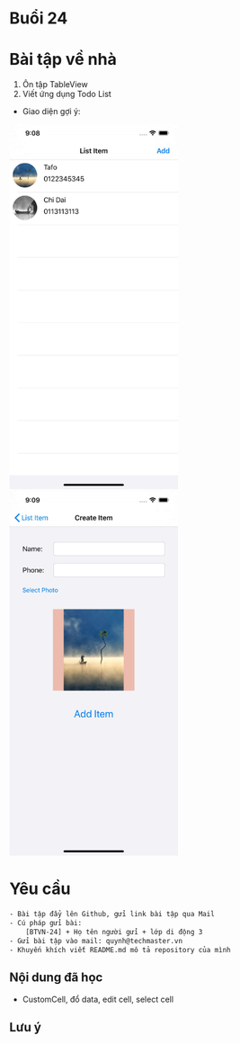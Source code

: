 
# Buổi 24

# Bài tập về nhà
1. Ôn tập TableView
2. Viết ứng dụng Todo List
- Giao diện gợi ý:

<img src = "../img/todo1.jpg" width="300">

<img src = "../img/todo2.jpg" width="300">

# Yêu cầu
    - Bài tập đẩy lên Github, gửi link bài tập qua Mail
    - Cú pháp gửi bài:
        [BTVN-24] + Họ tên người gửi + lớp di động 3
    - Gửi bài tập vào mail: quynh@techmaster.vn
    - Khuyến khích viết README.md mô tả repository của mình

## Nội dung đã học
- CustomCell, đổ data, edit cell, select cell

## Lưu ý






